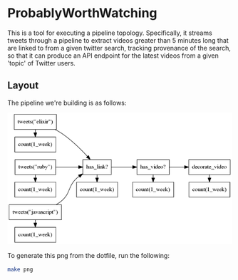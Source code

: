 # ProbablyWorthWatching

This is a tool for executing a pipeline topology.  Specifically, it streams
tweets through a pipeline to extract videos greater than 5 minutes long that are
linked to from a given twitter search, tracking provenance of the search, so
that it can produce an API endpoint for the latest videos from a given 'topic'
of Twitter users.

## Layout

The pipeline we're building is as follows:

![ProbablyWorthWatching pipeline](./probably_worth_watching.png)

To generate this png from the dotfile, run the following:

```sh
make png
```
